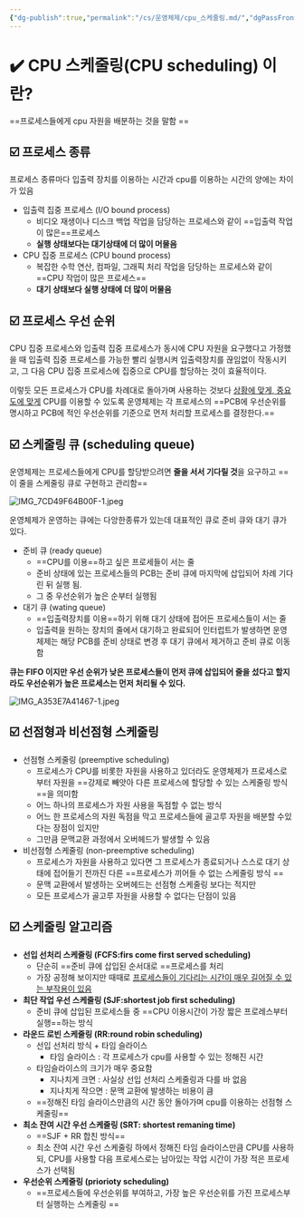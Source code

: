 ```yaml
---
{"dg-publish":true,"permalink":"/cs/운영체제/cpu_스케줄링.md/","dgPassFrontmatter":true,"noteIcon":"","created":"2024-11-03T13:24:53.190+09:00","updated":"2024-11-05T04:56:40.959+09:00"}
---
```



# ✔️ CPU 스케줄링(CPU scheduling) 이란?

==프로세스들에게 cpu 자원을 배분하는 것을 말함 ==

## ☑️ 프로세스 종류

프로세스 종류마다 입출력 장치를 이용하는 시간과 cpu를 이용하는 시간의 양에는 차이가 있음

- 입출력 집중 프로세스 (I/O bound process)
	- 비디오 재생이나 디스크 백업 작업을 담당하는 프로세스와 같이 ==입출력 작업이 많은==프로세스
	- **실행 상태보다는 대기상태에 더 많이 머물음**
- CPU 집중 프로세스 (CPU bound process)
	- 복잡한 수학 연산, 컴파일, 그래픽 처리 작업을 담당하는 프로세스와 같이 ==CPU 작업이 많은 프로세스==
	- **대기 상태보다 실행 상태에 더 많이 머물음**

## ☑️ 프로세스 우선 순위

CPU 집중 프로세스와 입출력 집중 프로세스가 동시에 CPU 자원을 요구했다고 가정했을 때 입출력 집중 프로세스를 가능한 빨리 실행시켜 입출력장치를 끊임없이 작동시키고, 그 다음 CPU 집중 프로세스에 집중으로 CPU를 할당하는 것이 효율적이다. 

이렇듯 모든 프로세스가 CPU를 차례대로 돌아가며 사용하는 것보다 <u>상황에 맞게, 중요도에 맞게</u> CPU를 이용할 수 있도록 운영체제는 각 프로세스의 ==PCB에 우선순위를 명시하고 PCB에 적인 우선순위를 기준으로 먼저 처리할 프로세스를 결정한다.==

## ☑️ 스케줄링 큐 (scheduling queue)

운영체제는 프로세스들에게 CPU를 할당받으려면 **줄을 서서 기다릴 것**을 요구하고 ==이 줄을 스케줄링 큐로 구현하고 관리함==

![IMG_7CD49F64B00F-1.jpeg](/img/user/images/IMG_7CD49F64B00F-1.jpeg)

운영체제가 운영하는 큐에는 다앙한종류가 있는데 대표적인 큐로 준비 큐와 대기 큐가 있다.

- 준비 큐 (ready queue)
	- ==CPU를 이용==하고 싶은 프로세들이 서는 줄
	- 준비 상태에 있는 프로세스들의 PCB는 준비 큐에 마지막에 삽입되어 차례 기다린 뒤 실행 됨.
	- 그 중 우선순위가 높은 순부터 실행됨
- 대기 큐 (wating queue)
	- ==입출력장치를 이용==하기 위해 대기 상태에 접어든 프로세스들이 서는 줄
	- 입출력을 원하는 장치의 줄에서 대기하고 완료되어 인터럽트가 발생하면 운영체제는 해당 PCB를 준비 상태로 변경 후 대기 큐에서 제거하고 준비 큐로 이동함 

**큐는 FIFO 이지만 우선 순위가 낮은 프로세스들이 먼저 큐에 삽입되어 줄을 섰다고 할지라도 우선순위가 높은 프로세스는 먼저 처리될 수 있다.**

![IMG_A353E7A41467-1.jpeg](/img/user/images/IMG_A353E7A41467-1.jpeg)


## ☑️ 선점형과 비선점형 스케줄링

- 선점형 스케줄링 (preemptive scheduling)
	- 프로세스가 CPU를 비롯한 자원을 사용하고 있더라도 운영체제가 프로세스로부터 자원을 ==강제로 빼앗아 다른 프로세스에 할당할 수 있는 스케줄링 방식==을 의미함
	- 어느 하나의 프로세스가 자원 사용을 독점할 수 없는 방식
	- 어느 한 프로세스의 자원 독점을 막고 프로세스들에 골고루 자원을 배분할 수있다는 장점이 있지만
	- 그만큼 문맥교환 과정에서 오버헤드가 발생할 수 있음
- 비선점형 스케줄링 (non-preemptive scheduling)
	- 프로세스가 자원을 사용하고 있다면 그 프로세스가 종료되거나 스스로 대기 상태에 접어들기 전까진 다른 ==프로세스가 끼어들 수 없는 스케줄링 방식 ==
	- 문맥 교환에서 발생하는 오버헤드는 선점형 스케줄링 보다는 적지만
	- 모든 프로세스가 골고루 자원을 사용할 수 없다는 단점이 있음


## ☑️ 스케줄링 알고리즘

- **선입 선처리 스케줄링 (FCFS:firs come first served scheduling)**
	- 단순히 ==준비 큐에 삽입된 순서대로 ==프로세스를 처리 
	- 가장 공정해 보이지만 때때로 <u>프로세스들이 기다리는 시간이 매우 길어질 수 있는 부작용이 있음</u>
- **최단 작업 우선 스케줄링 (SJF:shortest job first scheduling)**
	- 준비 큐에 삽입된 프로세스들 중 ==CPU 이용시간이 가장 짧은 프로레스부터 실행==하는 방식
- **라운드 로빈 스케줄링 (RR:round robin scheduling)**
	- 선입 선처리 방식 + 타임 슬라이스
		- 타임 슬라이스 : 각 프로세스가 cpu를 사용할 수 있는 정해진 시간
	- 타임슬라이스의 크기가 매우 중요함
		- 지나치게 크면 : 사실상 선입 선처리 스케줄링과 다를 바 없음
		- 지나치게 작으면 : 문맥 교환에 발생하는 비용이 큼
	- ==정해진 타임 슬라이스만큼의 시간 동안 돌아가며 cpu를 이용하는 선점형 스케줄링==
- **최소 잔여 시간 우선 스케줄링 (SRT: shortest remaning time)**
	- ==SJF + RR 합친 방식==
	- 최소 잔여 시간 우선 스케줄링 하에서 정해진 타임 슬라이스만큼 CPU를 사용하되, CPU를 사용할 다음 프로세스로는 남아있는 작업 시간이 가장 적은 프로세스가 선택됨
- **우선순위 스케줄링 (priorioty scheduling)**
	- ==프로세스들에 우선순위를 부여하고, 가장 높은 우선순위를 가진 프로세스부터 실행하는 스케줄링 ==
